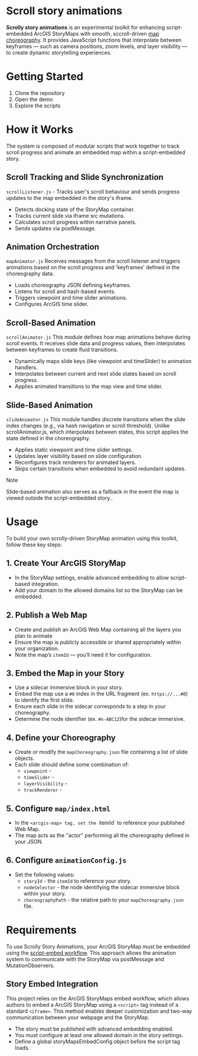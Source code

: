 # Scroll story animations
**Scrolly story animations** is an experimental toolkit for enhancing script-embedded ArcGIS StoryMaps with smooth, sccroll-driven [map choreography](https://www.esri.com/arcgis-blog/products/arcgis-storymaps/mapping/choreograph-your-maps-with-arcgis-storymaps). It provides JavaScript functions that interpolate between keyframes — such as camera positions, zoom levels, and layer visibility — to create dynamic storytelling experiences.

# Getting Started
1. Clone the repository
1. Open the demo
1. Explore the scripts

# How it Works
The system is composed of modular scripts that work together to track scroll progress and animate an embedded map within a script-embedded story. 

## Scroll Tracking and Slide Synchronization
`scrollListener.js` - Tracks user's scroll behaviour and sends progress updates to the map embedded in the story's iframe.
- Detects docking state of the StoryMap container.
- Tracks current slide via iframe src mutations.
- Calculates scroll progress within narrative panels.
- Sends updates via postMessage.

## Animation Orchestration
`mapAnimator.js` Receives messages from the scroll listener and triggers animations based on the scroll progress and 'keyframes' defined in the choreography data.
- Loads choreography JSON defining keyframes.
- Listens for scroll and hash-based events.
- Triggers viewpoint and time slider animations.
- Configures ArcGIS time slider.

## Scroll-Based Animation
`scrollAnimator.js` This module defines how map animations behave during scroll events. It receives slide data and progress values, then interpolates between keyframes to create fluid transitions.
- Dynamically maps slide keys (like viewpoint and timeSlider) to animation handlers.
- Interpolates between current and next slide states based on scroll progress.
- Applies animated transitions to the map view and time slider.

## Slide-Based Animation
`slideAnimator.js` This module handles discrete transitions when the slide index changes (e.g., via hash navigation or scroll threshold). Unlike scrollAnimator.js, which interpolates between states, this script applies the state defined in the choreography.
- Applies static viewpoint and time slider settings.
- Updates layer visibility based on slide configuration.
- Reconfigures track renderers for animated layers.
- Skips certain transitions when embedded to avoid redundant updates.

> [!NOTE]
> Slide-based animation also serves as a fallback in the event the map is viewed outside the script-embedded story..

# Usage
To build your own scrolly-driven StoryMap animation using this toolkit, follow these key steps:

## 1. Create Your ArcGIS StoryMap
- In the StoryMap settings, enable advanced embedding to allow script-based integration.
- Add your domain to the allowed domains list so the StoryMap can be embedded.

## 2. Publish a Web Map
- Create and publish an ArcGIS Web Map containing all the layers you plan to animate
- Ensure the map is publicly accessible or shared appropriately within your organization.
- Note the map’s `itemId` — you’ll need it for configuration.

## 3. Embed the Map in your Story
- Use a sidecar immersive block in your story.
- Embed the map use a `#0` index in the URL fragment (ex. `https://...#0`) to identify the first slide.
- Ensure each slide in the sidecar corresponds to a step in your choreography.
- Determine the node identifier (ex. `#n-ABC12`)for the sidecar immersive.

## 4. Define your Choreography
- Create or modify the `mapChoreography.json` file containing a list of slide objects.
- Each slide should define some combination of:
  - `viewpoint` - 
  - `timeSlider` -
  - `layerVisibility` - 
  - `trackRenderer` - 

## 5. Configure `map/index.html`
- In the `<arcgis-map> tag, set the `itemId` to reference your published Web Map.
- The map acts as the "actor" performing all the choreography defined in your JSON.

## 6. Configure `animationConfig.js`
- Set the following values:
  - `storyId` - the `itemId` to reference your story.
  - `nodeSelector` - the node identifying the sidecar immersive block within your story.
  - `choreographyPath` - the relative path to your `mapChoreography.json` file.

# Requirements
To use Scrolly Story Animations, your ArcGIS StoryMap must be embedded using the [script-embed workflow](https://www.esri.com/arcgis-blog/products/arcgis-storymaps/constituent-engagement/introducing-story-embeds-via-script). This approach allows the animation system to communicate with the StoryMap via postMessage and MutationObservers.

## Story Embed Integration
This project relies on the ArcGIS StoryMaps embed workflow, which allows authors to embed a ArcGIS StoryMap using a `<script>` tag instead of a standard `<iframe>`. This method enables deeper customization and two-way communication between your webpage and the StoryMap.
- The story must be published with advanced embedding enabled.
- You must configure at least one allowed domain in the story settings.
- Define a global storyMapsEmbedConfig object before the script tag loads.